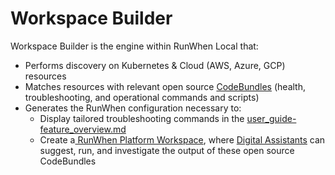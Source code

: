 # Workspace Builder

Workspace Builder is the engine within RunWhen Local that:&#x20;

* Performs discovery on Kubernetes & Cloud (AWS, Azure, GCP) resources
* Matches resources with relevant open source [CodeBundles](https://docs.runwhen.com/public/runwhen-platform/terms-and-concepts#codebundle) (health, troubleshooting, and operational commands and scripts)
* &#x20; Generates the RunWhen configuration necessary to:&#x20;
  * Display tailored troubleshooting commands in the [user\_guide-feature\_overview.md](user\_guide-feature\_overview.md "mention")
  * Create a[ RunWhen Platform Workspace](https://docs.runwhen.com/public/runwhen-platform/feature-overview/workspaces), where [Digital Assistants](https://docs.runwhen.com/public/runwhen-platform/feature-overview/digital-assistants) can suggest, run, and investigate the output of these open source CodeBundles&#x20;
